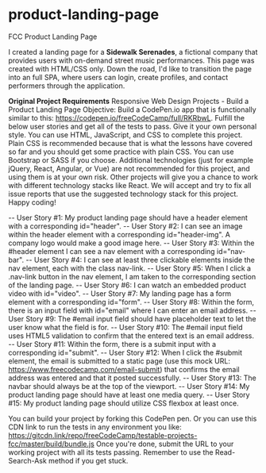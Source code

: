 # product-landing-page
FCC Product Landing Page

I created a landing page for a **Sidewalk Serenades**, a fictional company that provides users with on-demand street music performances. This page was created with HTML/CSS only. Down the road, I'd like to transition the page into an full SPA, where users can login, create profiles, and contact performers through the application. 

**Original Project Requirements**
Responsive Web Design Projects - Build a Product Landing Page
Objective: Build a CodePen.io app that is functionally similar to this: https://codepen.io/freeCodeCamp/full/RKRbwL.
Fulfill the below user stories and get all of the tests to pass. Give it your own personal style.
You can use HTML, JavaScript, and CSS to complete this project. Plain CSS is recommended because that is what the lessons have covered so far and you should get some practice with plain CSS. You can use Bootstrap or SASS if you choose. Additional technologies (just for example jQuery, React, Angular, or Vue) are not recommended for this project, and using them is at your own risk. Other projects will give you a chance to work with different technology stacks like React. We will accept and try to fix all issue reports that use the suggested technology stack for this project. Happy coding!

-- User Story #1: My product landing page should have a header element with a corresponding id="header".
-- User Story #2: I can see an image within the header element with a corresponding id="header-img". A company logo would make a good image here.
-- User Story #3: Within the #header element I can see a nav element with a corresponding id="nav-bar".
-- User Story #4: I can see at least three clickable elements inside the nav element, each with the class nav-link.
-- User Story #5: When I click a .nav-link button in the nav element, I am taken to the corresponding section of the landing page.
-- User Story #6: I can watch an embedded product video with id="video".
-- User Story #7: My landing page has a form element with a corresponding id="form".
-- User Story #8: Within the form, there is an input field with id="email" where I can enter an email address.
-- User Story #9: The #email input field should have placeholder text to let the user know what the field is for.
-- User Story #10: The #email input field uses HTML5 validation to confirm that the entered text is an email address.
-- User Story #11: Within the form, there is a submit input with a corresponding id="submit".
-- User Story #12: When I click the #submit element, the email is submitted to a static page (use this mock URL: https://www.freecodecamp.com/email-submit) that confirms the email address was entered and that it posted successfully.
-- User Story #13: The navbar should always be at the top of the viewport.
-- User Story #14: My product landing page should have at least one media query.
-- User Story #15: My product landing page should utilize CSS flexbox at least once.

You can build your project by forking this CodePen pen. Or you can use this CDN link to run the tests in any environment you like: https://gitcdn.link/repo/freeCodeCamp/testable-projects-fcc/master/build/bundle.js
Once you're done, submit the URL to your working project with all its tests passing.
Remember to use the Read-Search-Ask method if you get stuck.
